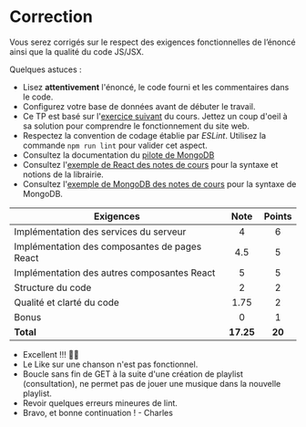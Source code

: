 # Correction

Vous serez corrigés sur le respect des exigences fonctionnelles de l’énoncé ainsi que la qualité du code JS/JSX.

Quelques astuces :
- Lisez **attentivement** l'énoncé, le code fourni et les commentaires dans le code.
- Configurez votre base de données avant de débuter le travail.
- Ce TP est basé sur l'[exercice suivant](https://github.com/LOG2440/Exercices/tree/master/DOM/Player) du cours. Jettez un coup d'oeil à sa solution pour comprendre le fonctionnement du site web.
- Respectez la convention de codage établie par _ESLint_. Utilisez la commande `npm run lint` pour valider cet aspect.
- Consultez la documentation du [pilote de MongoDB](https://www.mongodb.com/docs/drivers/node/current/)
- Consultez l'[exemple de React des notes de cours](https://github.com/LOG2440/Cours-12-React) pour la syntaxe et notions de la librairie. 
- Consultez l'[exemple de MongoDB des notes de cours](https://github.com/LOG2440/Cours-11-MongoDB/) pour la syntaxe de MongoDB. 



| **Exigences**                                 | **Note** | **Points** |
| --------------------------------------------- | :------: | :--------: |
| Implémentation des services du serveur        |    4     |     6      |
| Implémentation des composantes de pages React |    4.5     |     5      |
| Implémentation des autres composantes React   |    5     |     5      |
| Structure du code                             |    2     |     2      |
| Qualité et clarté du code                     |    1.75     |     2      |
| Bonus                                         |    0     |     1      |
| **Total**                                     |  **17.25**   |   **20**   |

- Excellent !!! 💯💯
- Le Like sur une chanson n'est pas fonctionnel.
- Boucle sans fin de GET à la suite d'une création de playlist (consultation), ne permet pas de jouer une musique dans la nouvelle playlist.
- Revoir quelques erreurs mineures de lint.
- Bravo, et bonne continuation ! - Charles
